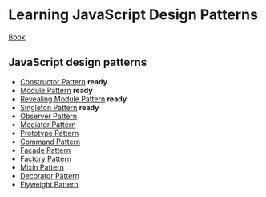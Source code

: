 # Learning JavaScript Design Patterns
 [Book](https://addyosmani.com/resources/essentialjsdesignpatterns/book/)

## JavaScript design patterns
* [Constructor Pattern](https://addyosmani.com/resources/essentialjsdesignpatterns/book/#constructorpatternjavascript) **ready**
* [Module Pattern](https://addyosmani.com/resources/essentialjsdesignpatterns/book/#modulepatternjavascript) **ready**
* [Revealing Module Pattern](https://addyosmani.com/resources/essentialjsdesignpatterns/book/#revealingmodulepatternjavascript) **ready**
* [Singleton Pattern](https://addyosmani.com/resources/essentialjsdesignpatterns/book/#singletonpatternjavascript)  **ready**
* [Observer Pattern](https://addyosmani.com/resources/essentialjsdesignpatterns/book/#observerpatternjavascript)
* [Mediator Pattern](https://addyosmani.com/resources/essentialjsdesignpatterns/book/#mediatorpatternjavascript)
* [Prototype Pattern](https://addyosmani.com/resources/essentialjsdesignpatterns/book/#prototypepatternjavascript)
* [Command Pattern](https://addyosmani.com/resources/essentialjsdesignpatterns/book/#commandpatternjavascript)
* [Facade Pattern](https://addyosmani.com/resources/essentialjsdesignpatterns/book/#facadepatternjavascript)
* [Factory Pattern](https://addyosmani.com/resources/essentialjsdesignpatterns/book/#factorypatternjavascript)
* [Mixin Pattern](https://addyosmani.com/resources/essentialjsdesignpatterns/book/#mixinpatternjavascript)
* [Decorator Pattern](https://addyosmani.com/resources/essentialjsdesignpatterns/book/#decoratorpatternjavascript)
* [Flyweight Pattern](https://addyosmani.com/resources/essentialjsdesignpatterns/book/#detailflyweight)
